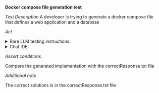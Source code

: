 **Docker compose file generation test**

*Test Description*
A developer is trying to generate a docker compose file that defines a web application and a database

*Act*

<details>
<summary>Bare LLM testing instructions:</summary>

- Open the prompt.txt file
- Copy a question located in the prompt.txt file to the chat window
- Submit the question
- Open the project devops/docker-compose/C#

</details>

<details>
<summary>Chat IDE:</summary>

- Open the project devops/docker-compose/C#
- Open the docker-compose.yml file
- Type in the chat window:

```
Generate a docker-compose.yml file that defines two services: a web application (web) and a postgres database (db)
```

</details>

*Assert conditions*

Compare the generated implementation with the correctResponse.txt file

*Additional note*

The correct solutions is in the correctResponse.txt file
